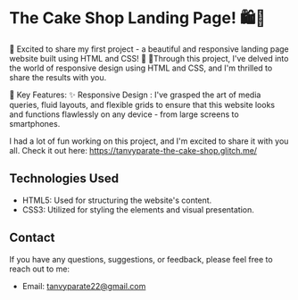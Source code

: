 # The Cake Shop Landing Page! 🛍️🎉
🎉 Excited to share my first project - a beautiful and responsive landing page website built using HTML and CSS! 🌟
🎈Through this project, I've delved into the world of responsive design using HTML and CSS, and I'm thrilled to share the results with you.

🍰 Key Features:
✨ Responsive Design : I've grasped the art of media queries, fluid layouts, and flexible grids to ensure that this website looks and functions flawlessly on any device - from large screens to smartphones.

I had a lot of fun working on this project, and I'm excited to share it with you all. Check it out here: https://tanvyparate-the-cake-shop.glitch.me/

## Technologies Used

- HTML5: Used for structuring the website's content.
- CSS3: Utilized for styling the elements and visual presentation.

## Contact

If you have any questions, suggestions, or feedback, please feel free to reach out to me:
- Email: tanvyparate22@gmail.com
